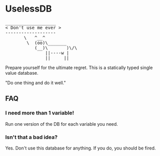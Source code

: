 # UselessDB

<pre>
___________________
< Don't use me ever >
-------------------
       \   ^__^
        \  (oo)\_______
           (__)\       )\/\
               ||----w |
               ||     ||
</pre>

Prepare yourself for the ultimate regret.  This is a statically typed single value database.  

"Do one thing and do it well."

## FAQ

### I need more than 1 variable!

Run one version of the DB for each variable you need.

### Isn't that a bad idea?

Yes.  Don't use this database for anything.  If you do, you should be fired.
